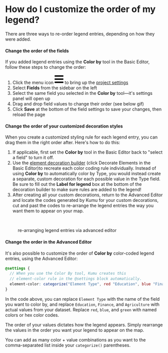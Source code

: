 # How do I customize the order of my legend?

There are three ways to re-order legend entries, depending on how they were added.&#x20;

#### Change the order of the fields

If you added legend entries using the **Color by** tool in the Basic Editor, follow these steps to change the order:

1. Click the menu icon ![](../icons/bars.svg) to bring up the [project settings](../overview/settings.md#project-settings)
2. Select **Fields** from the sidebar on the left
3. Select the same field you selected in the **Color by** tool—it's settings panel will open up
4. Drag and drop field values to change their order (see below gif)
5. Click **Save** at the bottom of the field settings to save your changes, then reload the page

#### Change the order of your customized decoration styles

When you create a customized styling rule for each legend entry, you can drag them in the right order after. Here's how to do this:

1. If applicable, first set the **Color by** tool in the Basic Editor back to "select a field" to turn it off.
2. Use the [element decoration builder](../guides/data-driven-decorations.md#use-decoration-builders-to-create-custom-decorations) (click Decorate Elements in the Basic Editor)to recreate each color coding rule individually. Instead of using **Color by** to automatically color by Type, you would instead create a separate, custom decoration for each possible value in the Type field. Be sure to fill out the **Label for legend** box at the bottom of the decoration builder to make sure rules are added to the legend!
3. After creating all your custom decorations, return to the Advanced Editor and locate the codes generated by Kumu for your custom decorations, cut and past the codes to re-arrange the legend entries the way you want them to appear on your map.

<figure><img src="../.gitbook/assets/re-ordering legeng entry via AE.gif" alt="" width="563"><figcaption><p>re-arranging legend entries via advanced editor</p></figcaption></figure>

#### Change the order in the Advanced Editor

It's also possible to customize the order of **Color by** color-coded legend entries, using the Advanced Editor:

```scss
@settings {
  // When you use the Color By tool, Kumu creates this 
  // element-color rule in the @settings block automatically.
  element-color: categorize("Element Type", red "Education", blue "Finance", green "Agriculture");
}
```

In the code above, you can replace `Element Type` with the name of the field you want to color by, and replace `Education`, `Finance`, and `Agriculture` with actual values from your dataset. Replace `red`, `blue`, and `green` with named colors or hex color codes.

The order of your values dictates how the legend appears. Simply rearrange the values in the order you want your legend to appear on the map.

You can add as many color + value combinations as you want to the comma-separated list inside your `categorize()` parentheses.
